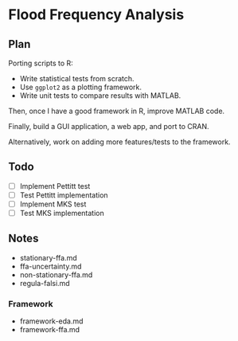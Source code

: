 # Flood Frequency Analysis

## Plan

Porting scripts to R:

- Write statistical tests from scratch.
- Use `ggplot2` as a plotting framework.
- Write unit tests to compare results with MATLAB.

Then, once I have a good framework in R, improve MATLAB code.

Finally, build a GUI application, a web app, and port to CRAN.

Alternatively, work on adding more features/tests to the framework.

## Todo

- [ ] Implement Pettitt test
- [ ] Test Pettitt implementation
- [ ] Implement MKS test
- [ ] Test MKS implementation

## Notes

- stationary-ffa.md
- ffa-uncertainty.md
- non-stationary-ffa.md
- regula-falsi.md

### Framework

- framework-eda.md
- framework-ffa.md

